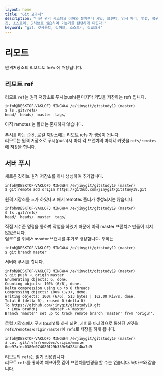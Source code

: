 ```yaml
---
layout: home
title: "Git 교과서"
description: "버전 관리 시스템의 이해와 설치부터 커밋, 브랜치, 임시 처리, 병합, 복귀, 서브모듈, 태그까지
깃, 소스트리, 깃허브로 실습하며 기본기를 탄탄하게 다진다!"
keyword: "git, 깃사용법, 깃허브, 소스트리, 깃교과서"
---
```

# 리모트
원격저장소의 리모트도 `Refs` 에 저장됩니다.

## 리모트 ref
리모트 `ref`는 원격 저장소로 푸시(push)된 마지막 커밋을 저장하는 refs 입니다.

```
infoh@DESKTOP-VAKLOFQ MINGW64 /e/jinygit/gitstudy19 (master)
$ ls .git/refs/
head/  heads/  master  tags/
```
아직 remotes 는 폴더는 존재하지 않습니다.

푸시를 하는 순간, 로컬 저장소에는 리모트 refs 가 생성이 됩니다.  
리모트는 원격 저장소로 푸시(push)시 마다 각 브랜치의 마지막 커밋을 `refs/remotes` 에 저장을 합니다.

## 서버 푸시
새로운 깃허브 원격 저장소를 하나 생성하여 추가합니다.

```
infoh@DESKTOP-VAKLOFQ MINGW64 /e/jinygit/gitstudy19 (master)
$ git remote add origin https://github.com/jinygit/gitstudy19.git
```

원격 저장소를 추가 하였다고 해서 remotes 폴더가 생성되지는 않습니다.

```
infoh@DESKTOP-VAKLOFQ MINGW64 /e/jinygit/gitstudy19 (master)
$ ls .git/refs/
head/  heads/  master  tags/
```

직접 저수준 명령을 통하여 작업을 하였기 때문에 아직 master 브랜치가 만들어 지지 않았습니다.  
업로드를 위해서 master 브랜치를 추가로 생성합니다. 우리는

```
infoh@DESKTOP-VAKLOFQ MINGW64 /e/jinygit/gitstudy19 (master)
$ git branch master
```

서버에 푸시를 합니다.
```
infoh@DESKTOP-VAKLOFQ MINGW64 /e/jinygit/gitstudy19 (master)
$ git push -u origin master
Enumerating objects: 6, done.
Counting objects: 100% (6/6), done.
Delta compression using up to 8 threads
Compressing objects: 100% (3/3), done.
Writing objects: 100% (6/6), 513 bytes | 102.00 KiB/s, done.
Total 6 (delta 0), reused 0 (delta 0)
To https://github.com/jinygit/gitstudy19.git
 * [new branch]      master -> master
Branch 'master' set up to track remote branch 'master' from 'origin'.
```

로컬 저장소에서 푸시(push)를 하게 되면, 서버와 마지막으로 통신된 커밋을 `refs/remotes/origin/master`에 `refs`로 저장을 하게 됩니다.

```
infoh@DESKTOP-VAKLOFQ MINGW64 /e/jinygit/gitstudy19 (master)
$ cat .git/refs/remotes/origin/master
0ee97afec0380e074080129b339e5d284f4ba7d9
```

리모트의 `refs`는 읽기 전용입니다.  
리모트 `refs`를 통하여 체크아웃 같이 브랜치를변경을 할 수는 없습니다. 북마크와 같습니다.

